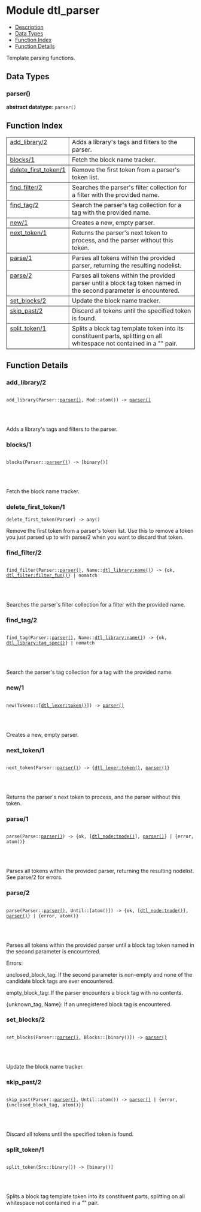

# Module dtl_parser #
* [Description](#description)
* [Data Types](#types)
* [Function Index](#index)
* [Function Details](#functions)


Template parsing functions.


<a name="types"></a>

## Data Types ##




### <a name="type-parser">parser()</a> ###


__abstract datatype__: `parser()`

<a name="index"></a>

## Function Index ##


<table width="100%" border="1" cellspacing="0" cellpadding="2" summary="function index"><tr><td valign="top"><a href="#add_library-2">add_library/2</a></td><td>Adds a library's tags and filters to the parser.</td></tr><tr><td valign="top"><a href="#blocks-1">blocks/1</a></td><td>Fetch the block name tracker.</td></tr><tr><td valign="top"><a href="#delete_first_token-1">delete_first_token/1</a></td><td>Remove the first token from a parser's token list.</td></tr><tr><td valign="top"><a href="#find_filter-2">find_filter/2</a></td><td>Searches the parser's filter collection for a filter with the
provided name.</td></tr><tr><td valign="top"><a href="#find_tag-2">find_tag/2</a></td><td>Search the parser's tag collection for a tag with the provided
name.</td></tr><tr><td valign="top"><a href="#new-1">new/1</a></td><td>Creates a new, empty parser.</td></tr><tr><td valign="top"><a href="#next_token-1">next_token/1</a></td><td>Returns the parser's next token to process, and the parser
without this token.</td></tr><tr><td valign="top"><a href="#parse-1">parse/1</a></td><td>Parses all tokens within the provided parser, returning the
resulting nodelist.</td></tr><tr><td valign="top"><a href="#parse-2">parse/2</a></td><td>Parses all tokens within the provided parser until a block tag
token named in the second parameter is encountered.</td></tr><tr><td valign="top"><a href="#set_blocks-2">set_blocks/2</a></td><td>Update the block name tracker.</td></tr><tr><td valign="top"><a href="#skip_past-2">skip_past/2</a></td><td>Discard all tokens until the specified token is found.</td></tr><tr><td valign="top"><a href="#split_token-1">split_token/1</a></td><td>Splits a block tag template token into its constituent parts,
splitting on all whitespace not contained in a "" pair.</td></tr></table>


<a name="functions"></a>

## Function Details ##

<a name="add_library-2"></a>

### add_library/2 ###


<pre><code>
add_library(Parser::<a href="#type-parser">parser()</a>, Mod::atom()) -&gt; <a href="#type-parser">parser()</a>
</code></pre>

<br></br>


Adds a library's tags and filters to the parser.
<a name="blocks-1"></a>

### blocks/1 ###


<pre><code>
blocks(Parser::<a href="#type-parser">parser()</a>) -&gt; [binary()]
</code></pre>

<br></br>


Fetch the block name tracker.
<a name="delete_first_token-1"></a>

### delete_first_token/1 ###

`delete_first_token(Parser) -> any()`

Remove the first token from a parser's token list. Use this to
remove a token you just parsed up to with parse/2 when you want
to discard that token.
<a name="find_filter-2"></a>

### find_filter/2 ###


<pre><code>
find_filter(Parser::<a href="#type-parser">parser()</a>, Name::<a href="dtl_library.md#type-name">dtl_library:name()</a>) -&gt; {ok, <a href="dtl_filter.md#type-filter_fun">dtl_filter:filter_fun()</a>} | nomatch
</code></pre>

<br></br>


Searches the parser's filter collection for a filter with the
provided name.
<a name="find_tag-2"></a>

### find_tag/2 ###


<pre><code>
find_tag(Parser::<a href="#type-parser">parser()</a>, Name::<a href="dtl_library.md#type-name">dtl_library:name()</a>) -&gt; {ok, <a href="dtl_library.md#type-tag_spec">dtl_library:tag_spec()</a>} | nomatch
</code></pre>

<br></br>


Search the parser's tag collection for a tag with the provided
name.
<a name="new-1"></a>

### new/1 ###


<pre><code>
new(Tokens::[<a href="dtl_lexer.md#type-token">dtl_lexer:token()</a>]) -&gt; <a href="#type-parser">parser()</a>
</code></pre>

<br></br>


Creates a new, empty parser.
<a name="next_token-1"></a>

### next_token/1 ###


<pre><code>
next_token(Parser::<a href="#type-parser">parser()</a>) -&gt; {<a href="dtl_lexer.md#type-token">dtl_lexer:token()</a>, <a href="#type-parser">parser()</a>}
</code></pre>

<br></br>


Returns the parser's next token to process, and the parser
without this token.
<a name="parse-1"></a>

### parse/1 ###


<pre><code>
parse(Parse::<a href="#type-parser">parser()</a>) -&gt; {ok, [<a href="dtl_node.md#type-tnode">dtl_node:tnode()</a>], <a href="#type-parser">parser()</a>} | {error, atom()}
</code></pre>

<br></br>


Parses all tokens within the provided parser, returning the
resulting nodelist. See parse/2 for errors.
<a name="parse-2"></a>

### parse/2 ###


<pre><code>
parse(Parser::<a href="#type-parser">parser()</a>, Until::[atom()]) -&gt; {ok, [<a href="dtl_node.md#type-tnode">dtl_node:tnode()</a>], <a href="#type-parser">parser()</a>} | {error, atom()}
</code></pre>

<br></br>



Parses all tokens within the provided parser until a block tag
token named in the second parameter is encountered.



Errors:



unclosed_block_tag: If the second parameter is non-empty and
none of the candidate block tags are ever encountered.



empty_block_tag: If the parser encounters a block tag with no
contents.


{unknown_tag, Name}: If an unregistered block tag is encountered.
<a name="set_blocks-2"></a>

### set_blocks/2 ###


<pre><code>
set_blocks(Parser::<a href="#type-parser">parser()</a>, Blocks::[binary()]) -&gt; <a href="#type-parser">parser()</a>
</code></pre>

<br></br>


Update the block name tracker.
<a name="skip_past-2"></a>

### skip_past/2 ###


<pre><code>
skip_past(Parser::<a href="#type-parser">parser()</a>, Until::atom()) -&gt; <a href="#type-parser">parser()</a> | {error, {unclosed_block_tag, atom()}}
</code></pre>

<br></br>


Discard all tokens until the specified token is found.
<a name="split_token-1"></a>

### split_token/1 ###


<pre><code>
split_token(Src::binary()) -&gt; [binary()]
</code></pre>

<br></br>


Splits a block tag template token into its constituent parts,
splitting on all whitespace not contained in a "" pair.
